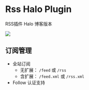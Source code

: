 # Rss Halo Plugin

RSS插件 Halo 博客版本

![](https://img.shields.io/badge/%E6%96%B0%E7%96%86%E8%90%8C%E6%A3%AE%E8%BD%AF%E4%BB%B6%E5%BC%80%E5%8F%91%E5%B7%A5%E4%BD%9C%E5%AE%A4-%E6%8F%90%E4%BE%9B%E6%8A%80%E6%9C%AF%E6%94%AF%E6%8C%81-blue)

## 订阅管理

+ 全站订阅
    + 无扩展： `/feed` 或 `/rss`
    + 含扩展： `/feed.xml` 或 `/rss.xml`
+ Follow 认证支持
